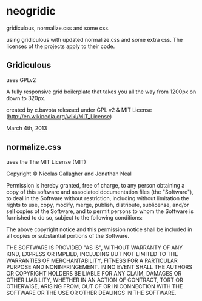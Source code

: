 # neogridic

gridiculous, normalize.css and some css.

using gridiculous with updated normalize.css and some extra css. The licenses of the projects apply to their code.


## Gridiculous

uses GPLv2

A fully responsive grid boilerplate that takes you all the way from 1200px on down to 320px.

created by c.bavota
released under GPL v2 & MIT License (http://en.wikipedia.org/wiki/MIT_License)

March 4th, 2013


## normalize.css

uses the The MIT License (MIT)

Copyright © Nicolas Gallagher and Jonathan Neal

Permission is hereby granted, free of charge, to any person obtaining a copy of
this software and associated documentation files (the "Software"), to deal in
the Software without restriction, including without limitation the rights to
use, copy, modify, merge, publish, distribute, sublicense, and/or sell copies
of the Software, and to permit persons to whom the Software is furnished to do
so, subject to the following conditions:

The above copyright notice and this permission notice shall be included in all
copies or substantial portions of the Software.

THE SOFTWARE IS PROVIDED "AS IS", WITHOUT WARRANTY OF ANY KIND, EXPRESS OR
IMPLIED, INCLUDING BUT NOT LIMITED TO THE WARRANTIES OF MERCHANTABILITY,
FITNESS FOR A PARTICULAR PURPOSE AND NONINFRINGEMENT. IN NO EVENT SHALL THE
AUTHORS OR COPYRIGHT HOLDERS BE LIABLE FOR ANY CLAIM, DAMAGES OR OTHER
LIABILITY, WHETHER IN AN ACTION OF CONTRACT, TORT OR OTHERWISE, ARISING FROM,
OUT OF OR IN CONNECTION WITH THE SOFTWARE OR THE USE OR OTHER DEALINGS IN THE
SOFTWARE.
